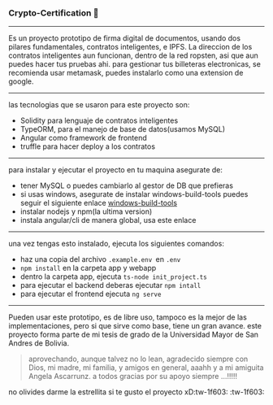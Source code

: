 ###  Crypto-Certification :heart_decoration:

------------

Es un proyecto prototipo de firma digital de documentos, usando dos pilares fundamentales, contratos inteligentes, e IPFS.
La direccion de los contratos inteligentes aun funcionan, dentro de la red ropsten, asi que aun puedes hacer tus pruebas ahi.
para gestionar tus billeteras electronicas, se recomienda usar metamask, puedes instalarlo como una extension de google.

------------


las tecnologias que se usaron para este proyecto son:
- Solidity para lenguaje de contratos inteligentes 
- TypeORM, para el manejo de base de datos(usamos MySQL)
- Angular como framework de frontend
- truffle para hacer deploy a los contratos

------------


para instalar y ejecutar el proyecto en tu maquina asegurate de:
- tener MySQL o puedes cambiarlo al gestor de DB que prefieras
- si usas windows, asegurate de instalar windows-build-tools puedes seguir el siguiente enlace [windows-build-tools](https://www.npmjs.com/package/windows-build-tools "windows-build-tools")
- instalar nodejs y npm(la ultima version)
- instala angular/cli de manera global, usa este enlace

------------


una vez tengas esto instalado, ejecuta los siguientes comandos:
- haz una copia del archivo `.example.env `en `.env`
- `npm install` en la carpeta app y webapp
- dentro la carpeta app, ejecuta `ts-node init_project.ts`
- para ejecutar el backend deberas ejecutar `npm intall`
- para ejecutar el frontend ejecuta `ng serve`

------------

Pueden usar este prototipo, es de libre uso, tampoco es la mejor de las implementaciones, pero si que sirve como base, tiene un gran avance.
este proyecto forma parte de mi tesis de grado de la Universidad Mayor de San Andres de Bolivia.
>aprovechando, aunque talvez no lo lean, agradecido siempre con Dios, mi madre, mi familia, y amigos en general, aaahh y a mi amiguita Angela Ascarrunz. a todos gracias por su apoyo siempre ...!!!!!

no olivides darme la estrellita si te gusto el proyecto xD:tw-1f603: :tw-1f603:
